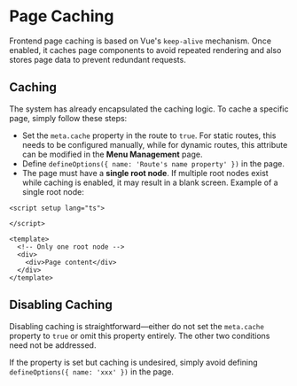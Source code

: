 # Page Caching  
Frontend page caching is based on Vue's `keep-alive` mechanism. Once enabled, it caches page components to avoid repeated rendering and also stores page data to prevent redundant requests.

## Caching  
The system has already encapsulated the caching logic. To cache a specific page, simply follow these steps:  

- Set the `meta.cache` property in the route to `true`. For static routes, this needs to be configured manually, while for dynamic routes, this attribute can be modified in the **Menu Management** page.  
- Define `defineOptions({ name: 'Route's name property' })` in the page.  
- The page must have a **single root node**. If multiple root nodes exist while caching is enabled, it may result in a blank screen. Example of a single root node:  
```vue
<script setup lang="ts">
  
</script>

<template>
  <!-- Only one root node -->
  <div>
    <div>Page content</div>
  </div>
</template>
```

## Disabling Caching  
Disabling caching is straightforward—either do not set the `meta.cache` property to `true` or omit this property entirely. The other two conditions need not be addressed.  

If the property is set but caching is undesired, simply avoid defining `defineOptions({ name: 'xxx' })` in the page.